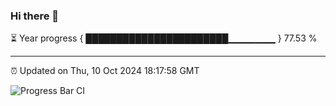### Hi there 👋

⏳ Year progress { ███████████████████████▁▁▁▁▁▁▁ } 77.53 %

---

⏰ Updated on Thu, 10 Oct 2024 18:17:58 GMT

![Progress Bar CI](https://github.com/liununu/liununu/workflows/Progress%20Bar%20CI/badge.svg)
